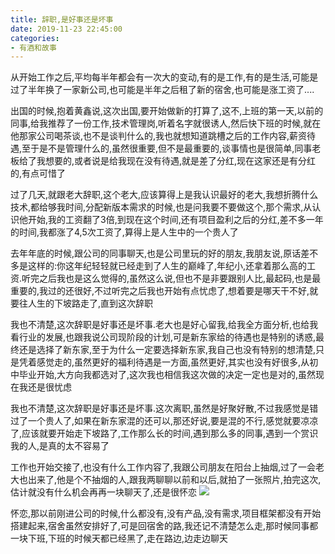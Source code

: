 ```yaml
---
title: 辞职,是好事还是坏事
date: 2019-11-23 22:45:00
categories: 
- 有酒和故事
---
```


从开始工作之后,平均每半年都会有一次大的变动,有的是工作,有的是生活,可能是过了半年换了一家新公司,也可能是半年之后租了新的宿舍,也可能是涨工资了....

<!--more-->

出国的时候,抱着黄鑫说,这次出国,要开始做新的打算了,这不,上班的第一天,以前的同事,给我推荐了一份工作,技术管理岗,听着名字就很诱人,然后快下班的时候,就在他那家公司喝茶谈,也不是谈判什么的,我也就想知道跳槽之后的工作内容,薪资待遇,至于是不是管理什么的,虽然很重要,但不是最重要的,谈事情也是很简单,同事老板给了我想要的,或者说是给我现在没有待遇,就是差了分红,现在这家还是有分红的,有点可惜了

过了几天,就跟老大辞职,这个老大,应该算得上是我认识最好的老大,我想折腾什么技术,都给够我时间,分配新版本需求的时候,也是问我要不要做这个,那个需求,从认识他开始,我的工资翻了3倍,到现在这个时间,还有项目盈利之后的分红,差不多一年的时间,我都涨了4,5次工资了,算得上是人生中的一个贵人了

去年年底的时候,跟公司的同事聊天,也是公司里玩的好的朋友,我朋友说,原话差不多是这样的:你这年纪轻轻就已经走到了人生的巅峰了,年纪小,还拿着那么高的工资.听完之后我也是这么觉得的,虽然这么说,但也不是非要跟别人比,最起码,也是最重要的,我过的还很好,不过听完之后我也开始有点忧虑了,想着要是哪天干不好,就要往人生的下坡路走了,直到这次辞职

我也不清楚,这次辞职是好事还是坏事.老大也是好心留我,给我全方面分析,也给我看行业的发展,也跟我说公司现阶段的计划,可是新东家给的待遇也是特别的诱惑,最终还是选择了新东家,至于为什么一定要选择新东家,我自己也没有特别的想清楚,只是凭着感觉走的,虽然更好的福利待遇是一方面,虽然更好,其实也没有好很多,从初中毕业开始,大方向我都选对了,这次我也相信我这次做的决定一定也是对的,虽然现在我还是很忧虑

我也不清楚,这次辞职是好事还是坏事.这次离职,虽然是好聚好散,不过我感觉是错过了一个贵人了,如果在新东家混的还可以,那还好说,要是混的不行,感觉就要凉凉了,应该就要开始走下坡路了,工作那么长的时间,遇到那么多的同事,遇到一个赏识我的人,是真的太不容易了

工作也开始交接了,也没有什么工作内容了,我跟公司朋友在阳台上抽烟,过了一会老大也出来了,他是个不抽烟的人,跟我两聊聊以前和以后,就拍了一张照片,拍完这次,估计就没有什么机会再再一块聊天了,还是很怀恋
![](https://blog-anthony.s3-ap-northeast-1.amazonaws.com/blog/copy_20201213152509.jpeg)

怀恋,那以前刚进公司的时候,什么都没有,没有产品,没有需求,项目框架都没有开始搭建起来,宿舍虽然安排好了,可是回宿舍的路,我还记不清楚怎么走,那时候同事都一块下班,下班的时候天都已经黑了,走在路边,边走边聊天

